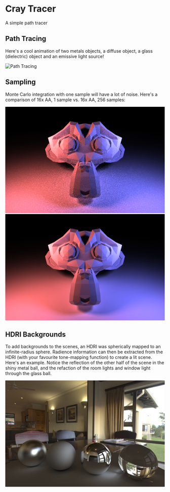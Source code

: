 # Cray Tracer
A simple path tracer


## Path Tracing
Here's a cool animation of two metals objects, a diffuse object, a glass (dielectric) object and an emissive light source!

![Path Tracing](example_pictures/path_rotate.gif)


## Sampling
Monte Carlo integration with one sample will have a lot of noise. Here's a comparison of 16x AA, 1 sample vs. 16x AA, 256 samples:

![1 Sample](example_pictures/256samples.bmp)
![256 Samples](example_pictures/4ksamples.bmp)

## HDRI Backgrounds
To add backgrounds to the scenes, an HDRI was spherically mapped to an infinite-radius sphere. Radience information can then be extracted from the HDRI (with your favourite tone-mapping function) to create a lit scene. Here's an example. Notice the reflection of the other half of the scene in the shiny metal ball, and the refaction of the room lights and window light through the glass ball.

![HDRI](example_pictures/hdri.bmp)
